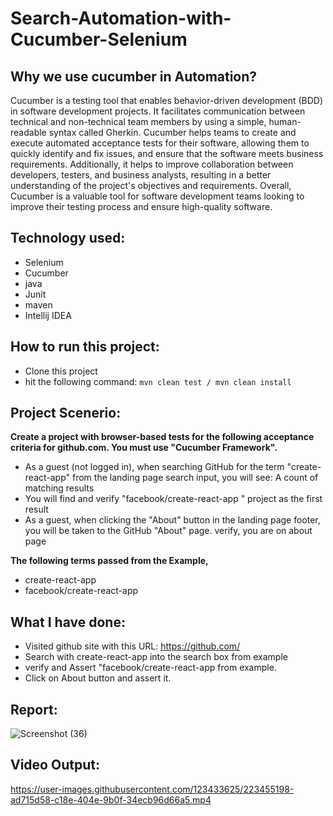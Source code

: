 # Search-Automation-with-Cucumber-Selenium

## Why we use cucumber in Automation?

Cucumber is a testing tool that enables behavior-driven development (BDD) in software development projects. It facilitates communication between technical and non-technical team members by using a simple, human-readable syntax called Gherkin. Cucumber helps teams to create and execute automated acceptance tests for their software, allowing them to quickly identify and fix issues, and ensure that the software meets business requirements. Additionally, it helps to improve collaboration between developers, testers, and business analysts, resulting in a better understanding of the project's objectives and requirements. Overall, Cucumber is a valuable tool for software development teams looking to improve their testing process and ensure high-quality software.

## Technology used:
- Selenium
- Cucumber
- java
- Junit
- maven
- Intellij IDEA

## How to run this project:
- Clone this project
- hit the following command: ```mvn clean test / mvn clean install```

## Project Scenerio:

**Create a project with browser-based tests for the following acceptance criteria for github.com. You must use "Cucumber Framework".**

- As a guest (not logged in), when searching GitHub for the term "create-react-app" from the landing page search input, you will see: A count of matching results
- You will find and verify "facebook/create-react-app " project as the first result
- As a guest, when clicking the "About" button in the landing page footer, you will be taken to the GitHub "About" page. verify, you are on about page

**The following terms passed from the Example,**
- create-react-app
- facebook/create-react-app

## What I have done:

- Visited github site with this URL: https://github.com/
- Search with create-react-app into the search box from example
- verify and Assert "facebook/create-react-app from example.
- Click on About button and assert it.

## Report:

![Screenshot (36)](https://user-images.githubusercontent.com/123433625/223494737-d254635b-8468-4589-aa9b-731fc4a5b691.png)

## Video Output:
https://user-images.githubusercontent.com/123433625/223455198-ad715d58-c18e-404e-9b0f-34ecb96d66a5.mp4

